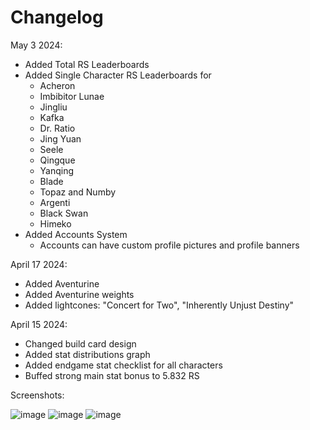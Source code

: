 # Changelog

May 3 2024:

- Added Total RS Leaderboards
- Added Single Character RS Leaderboards for
  - Acheron
  - Imbibitor Lunae
  - Jingliu
  - Kafka
  - Dr. Ratio
  - Jing Yuan
  - Seele
  - Qingque
  - Yanqing
  - Blade
  - Topaz and Numby
  - Argenti
  - Black Swan
  - Himeko
- Added Accounts System
  - Accounts can have custom profile pictures and profile banners

April 17 2024:

- Added Aventurine
- Added Aventurine weights
- Added lightcones: "Concert for Two", "Inherently Unjust Destiny"

April 15 2024:

 - Changed build card design
 - Added stat distributions graph
 - Added endgame stat checklist for all characters
 - Buffed strong main stat bonus to 5.832 RS

Screenshots:

![image](https://github.com/gdonlol/scoremyrelic-docs/assets/66427508/fcab69ec-d9e9-459b-85e7-2cb484119b5d)
![image](https://github.com/gdonlol/scoremyrelic-docs/assets/66427508/7360f146-12a2-469c-8b38-2bca66846e76)
![image](https://github.com/gdonlol/scoremyrelic-docs/assets/66427508/af24a01d-3370-473d-9837-64d73320d356)
